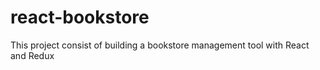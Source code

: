 # react-bookstore
This project consist of building a bookstore management tool with React and Redux
